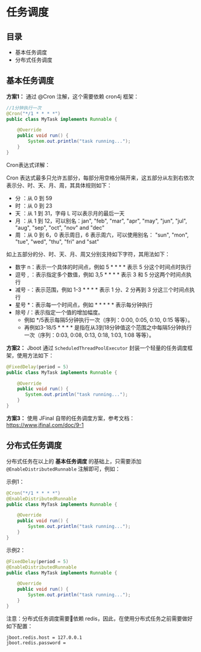 # 任务调度

## 目录
- 基本任务调度
- 分布式任务调度

## 基本任务调度

**方案1：**
通过 @Cron 注解，这个需要依赖 cron4j 框架：

```java
//1分钟执行一次
@Cron("*/1 * * * *")
public class MyTask implements Runnable {

    @Override
    public void run() {
        System.out.println("task running...");
    }
}
```


Cron表达式详解：

Cron 表达式最多只允许五部分，每部分用空格分隔开来，这五部分从左到右依次表示分、时、天、月、周，其具体规则如下：
- 分 ：从 0 到 59
- 时 ：从 0 到 23
- 天 ：从 1 到 31，字母 L 可以表示月的最后一天
- 月 ：从 1 到 12，可以别名：jan", "feb", "mar", "apr", "may", "jun", "jul", "aug", "sep", "oct", "nov" and "dec"
- 周 ：从 0 到 6，0 表示周日，6 表示周六，可以使用别名： "sun", "mon", "tue", "wed", "thu", "fri" and "sat"

如上五部分的分、时、天、月、周又分别支持如下字符，其用法如下：
- 数字 n：表示一个具体的时间点，例如 5 * * * * 表示 5 分这个时间点时执行
- 逗号 , ：表示指定多个数值，例如 3,5 * * * * 表示 3 和 5 分这两个时间点执行
- 减号 -：表示范围，例如 1-3 * * * * 表示 1 分、2 分再到 3 分这三个时间点执行
- 星号 *：表示每一个时间点，例如 * * * * * 表示每分钟执行
- 除号 /：表示指定一个值的增加幅度。
  - 例如 */5表示每隔5分钟执行一次（序列：0:00, 0:05, 0:10, 0:15 等等）。
  - 再例如3-18/5 * * * * 是指在从3到18分钟值这个范围之中每隔5分钟执行一次（序列：0:03, 0:08, 0:13, 0:18, 1:03, 1:08 等等）。

**方案2：**
Jboot 通过 `ScheduledThreadPoolExecutor` 封装一个轻量的任务调度框架，使用方法如下：

```java
@FixedDelay(period = 5)
public class MyTask implements Runnable {

    @Override
    public void run() {
       System.out.println("task running...");
    }
}
```

**方案3：**
使用 JFinal 自带的任务调度方案，参考文档：https://www.jfinal.com/doc/9-1


## 分布式任务调度
分布式任务在以上的 **基本任务调度** 的基础上，只需要添加 `@EnableDistributedRunnable` 注解即可，例如：

示例1：

```java
@Cron("*/1 * * * *")
@EnableDistributedRunnable
public class MyTask implements Runnable {

    @Override
    public void run() {
        System.out.println("task running...");
    }
}
```

示例2：

```java
@FixedDelay(period = 5)
@EnableDistributedRunnable
public class MyTask implements Runnable {

    @Override
    public void run() {
        System.out.println("task running...");
    }
}
```

注意：分布式任务调度需要依赖 redis，因此，在使用分布式任务之前需要做好如下配置：

```
jboot.redis.host = 127.0.0.1
jboot.redis.password = 
```